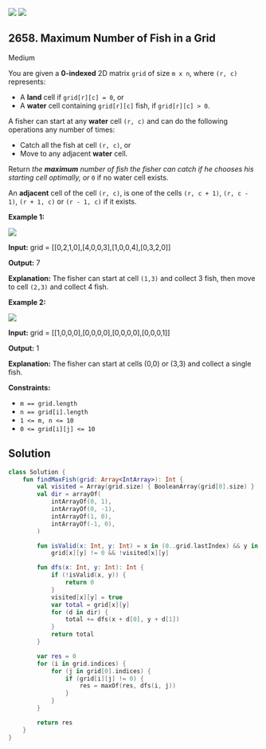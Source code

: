 [![](https://img.shields.io/github/stars/javadev/LeetCode-in-Kotlin?label=Stars&style=flat-square)](https://github.com/javadev/LeetCode-in-Kotlin)
[![](https://img.shields.io/github/forks/javadev/LeetCode-in-Kotlin?label=Fork%20me%20on%20GitHub%20&style=flat-square)](https://github.com/javadev/LeetCode-in-Kotlin/fork)

## 2658\. Maximum Number of Fish in a Grid

Medium

You are given a **0-indexed** 2D matrix `grid` of size `m x n`, where `(r, c)` represents:

*   A **land** cell if `grid[r][c] = 0`, or
*   A **water** cell containing `grid[r][c]` fish, if `grid[r][c] > 0`.

A fisher can start at any **water** cell `(r, c)` and can do the following operations any number of times:

*   Catch all the fish at cell `(r, c)`, or
*   Move to any adjacent **water** cell.

Return _the **maximum** number of fish the fisher can catch if he chooses his starting cell optimally, or_ `0` if no water cell exists.

An **adjacent** cell of the cell `(r, c)`, is one of the cells `(r, c + 1)`, `(r, c - 1)`, `(r + 1, c)` or `(r - 1, c)` if it exists.

**Example 1:**

![](https://assets.leetcode.com/uploads/2023/03/29/example.png)

**Input:** grid = \[\[0,2,1,0],[4,0,0,3],[1,0,0,4],[0,3,2,0]]

**Output:** 7

**Explanation:** The fisher can start at cell `(1,3)` and collect 3 fish, then move to cell `(2,3)` and collect 4 fish.

**Example 2:**

![](https://assets.leetcode.com/uploads/2023/03/29/example2.png)

**Input:** grid = \[\[1,0,0,0],[0,0,0,0],[0,0,0,0],[0,0,0,1]]

**Output:** 1

**Explanation:** The fisher can start at cells (0,0) or (3,3) and collect a single fish.

**Constraints:**

*   `m == grid.length`
*   `n == grid[i].length`
*   `1 <= m, n <= 10`
*   `0 <= grid[i][j] <= 10`

## Solution

```kotlin
class Solution {
    fun findMaxFish(grid: Array<IntArray>): Int {
        val visited = Array(grid.size) { BooleanArray(grid[0].size) }
        val dir = arrayOf(
            intArrayOf(0, 1),
            intArrayOf(0, -1),
            intArrayOf(1, 0),
            intArrayOf(-1, 0),
        )

        fun isValid(x: Int, y: Int) = x in (0..grid.lastIndex) && y in (0..grid[0].lastIndex) &&
            grid[x][y] != 0 && !visited[x][y]

        fun dfs(x: Int, y: Int): Int {
            if (!isValid(x, y)) {
                return 0
            }
            visited[x][y] = true
            var total = grid[x][y]
            for (d in dir) {
                total += dfs(x + d[0], y + d[1])
            }
            return total
        }

        var res = 0
        for (i in grid.indices) {
            for (j in grid[0].indices) {
                if (grid[i][j] != 0) {
                    res = maxOf(res, dfs(i, j))
                }
            }
        }

        return res
    }
}
```